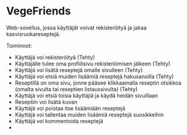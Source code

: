 # VegeFriends

Web-sovellus, jossa käyttäjät voivat rekisteröityä ja jakaa kasvisruokareseptejä.

Toiminnot:
* Käyttäjä voi rekisteröityä (Tehty)
* Käyttäjälle tulee oma profiilisivu rekisteröimisen jälkeen (Tehty)
* Käyttäjä voi lisätä reseptejä omalle sivulleen (Tehty)
* Käyttäjä voi etsiä muiden lisäämiä reseptejä hakusanoilla (Tehty)
* Reseptillä on oma sivu, jonne pääsee klikkaamalla reseptin otsikkoa (omalta sivulta tai reseptien listaussivulta) (Tehty)
* Käyttäjä voi etsiä toisia käyttäjiä ja käydä heidän sivuillaan 
* Reseptiin voi lisätä kuvan
* Käyttäjä voi poistaa itse lisäämiään reseptejä
* Käyttäjä voi tallentaa muiden lisäämiä reseptejä suosikkeihin
* Käyttäjä voi kommentoida reseptejä
* 
